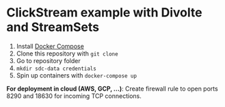 # ClickStream example with Divolte and StreamSets

1. Install [Docker Compose](https://docs.docker.com/compose/install/)
2. Clone this repository with `git clone`
3. Go to repository folder
4. `mkdir sdc-data credentials`
5. Spin up containers with `docker-compose up`

**For deployment in cloud (AWS, GCP, ...)**: Create firewall rule to open ports 8290 and 18630 for incoming TCP connections.
